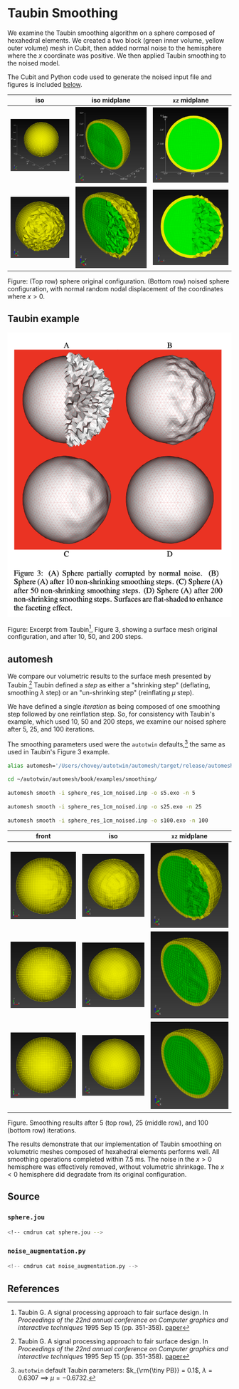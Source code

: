 # Taubin Smoothing

We examine the Taubin smoothing algorithm on a sphere composed of hexahedral elements.
We created a two block (green inner volume, yellow outer volume) mesh in Cubit, then added normal noise to the hemisphere where the $x$ coordinate was positive.  We then applied Taubin smoothing to the noised model.

The Cubit and Python code used to generate the noised input file and figures is included [below](#source).

iso | iso midplane | `xz` midplane
:---: | :---: | :---:
![sphere_10k.png](sphere_10k.png) | ![sphere_10k_iso_midplane.png](sphere_10k_iso_midplane.png) | ![sphere_10k_xz_midplane.png](sphere_10k_xz_midplane.png)
![sphere_10k_noised.png](sphere_10k_noised.png) | ![sphere_10k_iso_midplane_noised.png](sphere_10k_iso_midplane_noised.png) | ![sphere_10k_xz_midplane_noised.png](sphere_10k_xz_midplane_noised.png)

Figure: (Top row) sphere original configuration.  (Bottom row) noised sphere configuration, with normal random nodal displacement of the coordinates where $x > 0$.

## Taubin example

![sphere_surface_w_noise.png](sphere_surface_w_noise.png)

Figure: Excerpt from Taubin[^Taubin_1995b], Figure 3, showing a surface mesh original configuration, and after 10, 50, and 200 steps.

## automesh

We compare our volumetric results to the surface mesh presented by Taubin.[^Taubin_1995b]  Taubin defined a *step* as either a "shrinking step" (deflating, smoothing $\lambda$ step) or an "un-shrinking step" (reinflating $\mu$ step).  

We have defined a single *iteration* as being composed of one smoothing step followed by one reinflation step.  So, for consistency with Taubin's example, which used 10, 50 and 200 steps, we examine our noised sphere after 5, 25, and 100 iterations.

The smoothing parameters used were the `autotwin` defaults,[^autotwin_defaults] the same as used in Taubin's Figure 3 example.

```sh
alias automesh='/Users/chovey/autotwin/automesh/target/release/automesh'
```

```sh
cd ~/autotwin/automesh/book/examples/smoothing/
```

```sh
automesh smooth -i sphere_res_1cm_noised.inp -o s5.exo -n 5
```

```sh
automesh smooth -i sphere_res_1cm_noised.inp -o s25.exo -n 25
```

```sh
automesh smooth -i sphere_res_1cm_noised.inp -o s100.exo -n 100
```

front | iso | `xz` midplane
:---: | :---: | :---:
![s5.png](s5.png) | ![s5_iso.png](s5_iso.png) | ![s5_iso_half.png](s5_iso_half.png)
![s25.png](s25.png) | ![s25_iso.png](s25_iso.png) | ![s25_iso_half.png](s25_iso_half.png)
![s100.png](s100.png) | ![s100_iso.png](s100_iso.png) | ![s100_iso_half.png](s100_iso_half.png)

Figure.  Smoothing results after 5 (top row), 25 (middle row), and 100 (bottom row) iterations.

The results demonstrate that our implementation of Taubin smoothing on volumetric meshes composed of hexahedral elements performs well.  All smoothing operations completed within 7.5 ms.  The noise in the $x > 0$ hemisphere was effectively removed, without volumetric shrinkage.  The $x < 0$ hemisphere did degradate from its original configuration.

## Source

### `sphere.jou`

```sh
<!-- cmdrun cat sphere.jou -->
```

### `noise_augmentation.py`

```python
<!-- cmdrun cat noise_augmentation.py -->
```

## References

[^Taubin_1995b]: Taubin G. A signal processing approach to fair surface design. In *Proceedings of the 22nd annual conference on Computer graphics and interactive techniques* 1995 Sep 15 (pp. 351-358). [paper](https://dl.acm.org/doi/pdf/10.1145/218380.218473)

[^autotwin_defaults]: `autotwin` default Taubin parameters: $k_{\rm{\tiny PB}} = 0.1$, $\lambda = 0.6307$ $\implies$ $\mu = −0.6732$.
